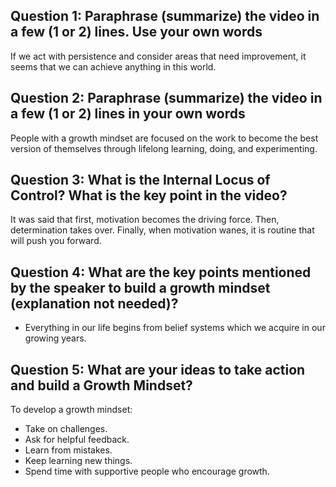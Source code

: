 ## Question 1: Paraphrase (summarize) the video in a few (1 or 2) lines. Use your own words
If we act with persistence and consider areas that need improvement, it seems that we can achieve anything in this world. 

## Question 2: Paraphrase (summarize) the video in a few (1 or 2) lines in your own words
People with a growth mindset are focused on the work to become the best version of themselves through lifelong learning, doing, and experimenting.

## Question 3: What is the Internal Locus of Control? What is the key point in the video?
It was said that first, motivation becomes the driving force. Then, determination takes over. Finally, when motivation wanes, it is routine that will push you forward.

## Question 4: What are the key points mentioned by the speaker to build a growth mindset (explanation not needed)?
- Everything in our life begins from belief systems which we acquire in our growing years.

## Question 5: What are your ideas to take action and build a Growth Mindset?
To develop a growth mindset:
- Take on challenges.
- Ask for helpful feedback.
- Learn from mistakes.
- Keep learning new things.
- Spend time with supportive people who encourage growth.
